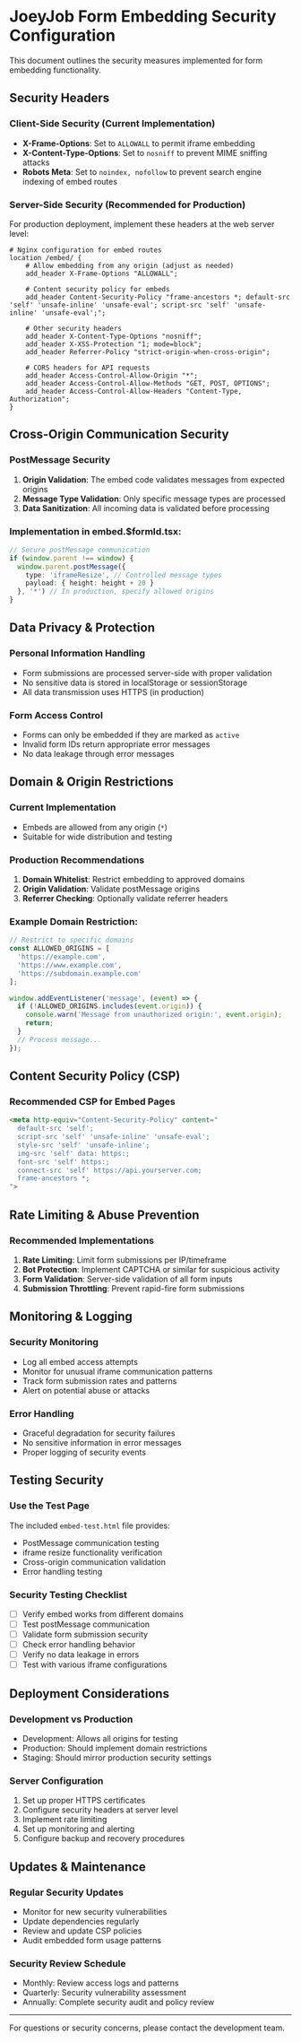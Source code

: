 # JoeyJob Form Embedding Security Configuration

This document outlines the security measures implemented for form embedding functionality.

## Security Headers

### Client-Side Security (Current Implementation)
- **X-Frame-Options**: Set to `ALLOWALL` to permit iframe embedding
- **X-Content-Type-Options**: Set to `nosniff` to prevent MIME sniffing attacks
- **Robots Meta**: Set to `noindex, nofollow` to prevent search engine indexing of embed routes

### Server-Side Security (Recommended for Production)
For production deployment, implement these headers at the web server level:

```nginx
# Nginx configuration for embed routes
location /embed/ {
    # Allow embedding from any origin (adjust as needed)
    add_header X-Frame-Options "ALLOWALL";
    
    # Content security policy for embeds
    add_header Content-Security-Policy "frame-ancestors *; default-src 'self' 'unsafe-inline' 'unsafe-eval'; script-src 'self' 'unsafe-inline' 'unsafe-eval';";
    
    # Other security headers
    add_header X-Content-Type-Options "nosniff";
    add_header X-XSS-Protection "1; mode=block";
    add_header Referrer-Policy "strict-origin-when-cross-origin";
    
    # CORS headers for API requests
    add_header Access-Control-Allow-Origin "*";
    add_header Access-Control-Allow-Methods "GET, POST, OPTIONS";
    add_header Access-Control-Allow-Headers "Content-Type, Authorization";
}
```

## Cross-Origin Communication Security

### PostMessage Security
1. **Origin Validation**: The embed code validates messages from expected origins
2. **Message Type Validation**: Only specific message types are processed
3. **Data Sanitization**: All incoming data is validated before processing

### Implementation in embed.$formId.tsx:
```typescript
// Secure postMessage communication
if (window.parent !== window) {
  window.parent.postMessage({
    type: 'iframeResize', // Controlled message types
    payload: { height: height + 20 }
  }, '*') // In production, specify allowed origins
}
```

## Data Privacy & Protection

### Personal Information Handling
- Form submissions are processed server-side with proper validation
- No sensitive data is stored in localStorage or sessionStorage
- All data transmission uses HTTPS (in production)

### Form Access Control
- Forms can only be embedded if they are marked as `active`
- Invalid form IDs return appropriate error messages
- No data leakage through error messages

## Domain & Origin Restrictions

### Current Implementation
- Embeds are allowed from any origin (`*`)
- Suitable for wide distribution and testing

### Production Recommendations
1. **Domain Whitelist**: Restrict embedding to approved domains
2. **Origin Validation**: Validate postMessage origins
3. **Referrer Checking**: Optionally validate referrer headers

### Example Domain Restriction:
```typescript
// Restrict to specific domains
const ALLOWED_ORIGINS = [
  'https://example.com',
  'https://www.example.com',
  'https://subdomain.example.com'
];

window.addEventListener('message', (event) => {
  if (!ALLOWED_ORIGINS.includes(event.origin)) {
    console.warn('Message from unauthorized origin:', event.origin);
    return;
  }
  // Process message...
});
```

## Content Security Policy (CSP)

### Recommended CSP for Embed Pages
```html
<meta http-equiv="Content-Security-Policy" content="
  default-src 'self';
  script-src 'self' 'unsafe-inline' 'unsafe-eval';
  style-src 'self' 'unsafe-inline';
  img-src 'self' data: https:;
  font-src 'self' https:;
  connect-src 'self' https://api.yourserver.com;
  frame-ancestors *;
">
```

## Rate Limiting & Abuse Prevention

### Recommended Implementations
1. **Rate Limiting**: Limit form submissions per IP/timeframe
2. **Bot Protection**: Implement CAPTCHA or similar for suspicious activity
3. **Form Validation**: Server-side validation of all form inputs
4. **Submission Throttling**: Prevent rapid-fire form submissions

## Monitoring & Logging

### Security Monitoring
- Log all embed access attempts
- Monitor for unusual iframe communication patterns
- Track form submission rates and patterns
- Alert on potential abuse or attacks

### Error Handling
- Graceful degradation for security failures
- No sensitive information in error messages
- Proper logging of security events

## Testing Security

### Use the Test Page
The included `embed-test.html` file provides:
- PostMessage communication testing
- iframe resize functionality verification
- Cross-origin communication validation
- Error handling testing

### Security Testing Checklist
- [ ] Verify embed works from different domains
- [ ] Test postMessage communication
- [ ] Validate form submission security
- [ ] Check error handling behavior
- [ ] Verify no data leakage in errors
- [ ] Test with various iframe configurations

## Deployment Considerations

### Development vs Production
- Development: Allows all origins for testing
- Production: Should implement domain restrictions
- Staging: Should mirror production security settings

### Server Configuration
1. Set up proper HTTPS certificates
2. Configure security headers at server level
3. Implement rate limiting
4. Set up monitoring and alerting
5. Configure backup and recovery procedures

## Updates & Maintenance

### Regular Security Updates
- Monitor for new security vulnerabilities
- Update dependencies regularly
- Review and update CSP policies
- Audit embedded form usage patterns

### Security Review Schedule
- Monthly: Review access logs and patterns
- Quarterly: Security vulnerability assessment
- Annually: Complete security audit and policy review

---

For questions or security concerns, please contact the development team.